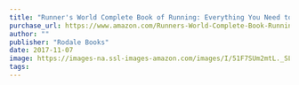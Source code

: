 ```yaml
---
title: "Runner's World Complete Book of Running: Everything You Need to Run for Weight Loss, Fitness, and Competition"
purchase_url: https://www.amazon.com/Runners-World-Complete-Book-Running/dp/1605295795?SubscriptionId=AKIAIVZLK2PABGQI2KAQ&tag=everrail-20&linkCode=xm2&camp=2025&creative=165953&creativeASIN=1605295795
author: ""
publisher: "Rodale Books"
date: 2017-11-07
image: https://images-na.ssl-images-amazon.com/images/I/51F7SUm2mtL._SL75_.jpg
tags:
---
```


